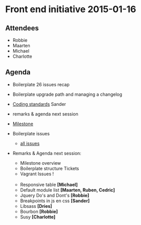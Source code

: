 # Front end initiative 2015-01-16

## Attendees
  * Robbie
  * Maarten
  * Michael
  * Charlotte

## Agenda
  
  * Boilerplate 26 issues recap 
  * Boilerplate upgrade path and managing a changelog
  * [Coding standards](https://github.com/sqndr/one-coding-standards) Sander
  * remarks & agenda next session
  * [Milestone](https://github.com/Crosscheck/drupal-theme-boilerplate/milestones/Version%200.1.2)

  * Boilerplate issues
    * [all issues](https://github.com/Crosscheck/drupal-theme-boilerplate/issues) 

  * Remarks & Agenda next session:
    * Milestone overview 
    * Boilerplate structure Tickets
    * Vagrant Issues !

    <br>

    * Responsive table **[Michael]**
    * Default module list **[Maarten, Ruben, Cedric]**
    * Jquery Do's and Dont's **[Robbie]**
    * Breakpoints in js en css **[Sander]**
    * Libsass **[Dries]**
    * Bourbon **[Robbie]**
    * Susy **[Charlotte]**
    


